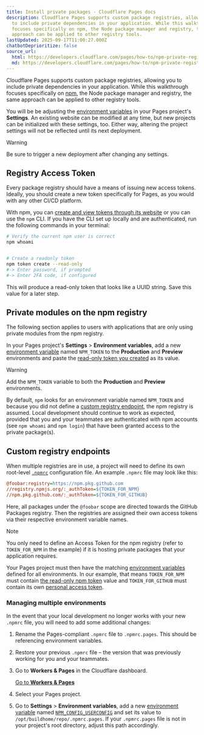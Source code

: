 ```yaml
---
title: Install private packages · Cloudflare Pages docs
description: Cloudflare Pages supports custom package registries, allowing you
  to include private dependencies in your application. While this walkthrough
  focuses specifically on npm, the Node package manager and registry, the same
  approach can be applied to other registry tools.
lastUpdated: 2025-09-17T11:00:27.000Z
chatbotDeprioritize: false
source_url:
  html: https://developers.cloudflare.com/pages/how-to/npm-private-registry/
  md: https://developers.cloudflare.com/pages/how-to/npm-private-registry/index.md
---
```


Cloudflare Pages supports custom package registries, allowing you to include private dependencies in your application. While this walkthrough focuses specifically on [npm](https://www.npmjs.com/), the Node package manager and registry, the same approach can be applied to other registry tools.

You will be be adjusting the [environment variables](https://developers.cloudflare.com/pages/configuration/build-configuration/#environment-variables) in your Pages project's **Settings**. An existing website can be modified at any time, but new projects can be initialized with these settings, too. Either way, altering the project settings will not be reflected until its next deployment.

Warning

Be sure to trigger a new deployment after changing any settings.

## Registry Access Token

Every package registry should have a means of issuing new access tokens. Ideally, you should create a new token specifically for Pages, as you would with any other CI/CD platform.

With npm, you can [create and view tokens through its website](https://docs.npmjs.com/creating-and-viewing-access-tokens) or you can use the `npm` CLI. If you have the CLI set up locally and are authenticated, run the following commands in your terminal:

```sh
# Verify the current npm user is correct
npm whoami


# Create a readonly token
npm token create --read-only
#-> Enter password, if prompted
#-> Enter 2FA code, if configured
```

This will produce a read-only token that looks like a UUID string. Save this value for a later step.

## Private modules on the npm registry

The following section applies to users with applications that are only using private modules from the npm registry.

In your Pages project's **Settings** > **Environment variables**, add a new [environment variable](https://developers.cloudflare.com/pages/configuration/build-configuration/#environment-variables) named `NPM_TOKEN` to the **Production** and **Preview** environments and paste the [read-only token you created](#registry-access-token) as its value.

Warning

Add the `NPM_TOKEN` variable to both the **Production** and **Preview** environments.

By default, `npm` looks for an environment variable named `NPM_TOKEN` and because you did not define a [custom registry endpoint](#custom-registry-endpoints), the npm registry is assumed. Local development should continue to work as expected, provided that you and your teammates are authenticated with npm accounts (see `npm whoami` and `npm login`) that have been granted access to the private package(s).

## Custom registry endpoints

When multiple registries are in use, a project will need to define its own root-level [`.npmrc`](https://docs.npmjs.com/cli/v7/configuring-npm/npmrc) configuration file. An example `.npmrc` file may look like this:

```ini
@foobar:registry=https://npm.pkg.github.com
//registry.npmjs.org/:_authToken=${TOKEN_FOR_NPM}
//npm.pkg.github.com/:_authToken=${TOKEN_FOR_GITHUB}
```

Here, all packages under the `@foobar` scope are directed towards the GitHub Packages registry. Then the registries are assigned their own access tokens via their respective environment variable names.

Note

You only need to define an Access Token for the npm registry (refer to `TOKEN_FOR_NPM` in the example) if it is hosting private packages that your application requires.

Your Pages project must then have the matching [environment variables](https://developers.cloudflare.com/pages/configuration/build-configuration/#environment-variables) defined for all environments. In our example, that means `TOKEN_FOR_NPM` must contain [the read-only npm token](#registry-access-token) value and `TOKEN_FOR_GITHUB` must contain its own [personal access token](https://docs.github.com/en/github/authenticating-to-github/creating-a-personal-access-token#creating-a-token).

### Managing multiple environments

In the event that your local development no longer works with your new `.npmrc` file, you will need to add some additional changes:

1. Rename the Pages-compliant `.npmrc` file to `.npmrc.pages`. This should be referencing environment variables.

2. Restore your previous `.npmrc` file – the version that was previously working for you and your teammates.

3. Go to **Workers & Pages** in the Cloudflare dashboard.

   [Go to **Workers & Pages**](https://dash.cloudflare.com/?to=/:account/workers-and-pages)

4. Select your Pages project.

5. Go to **Settings** > **Environment variables**, add a new [environment variable](https://developers.cloudflare.com/pages/configuration/build-configuration/#environment-variables) named [`NPM_CONFIG_USERCONFIG`](https://docs.npmjs.com/cli/v6/using-npm/config#npmrc-files) and set its value to `/opt/buildhome/repo/.npmrc.pages`. If your `.npmrc.pages` file is not in your project's root directory, adjust this path accordingly.

